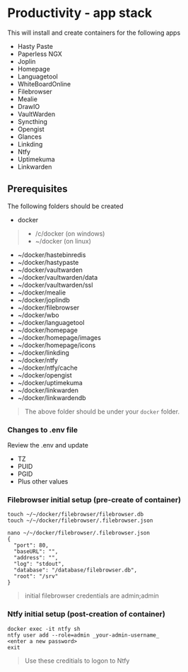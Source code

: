 # Productivity - app stack

This will install and create containers for the following apps
- Hasty Paste
- Paperless NGX
- Joplin
- Homepage
- Languagetool
- WhiteBoardOnline
- Filebrowser
- Mealie
- DrawIO
- VaultWarden
- Syncthing
- Opengist
- Glances
- Linkding
- Ntfy
- Uptimekuma
- Linkwarden


## Prerequisites
The following folders should be created
- docker
> - /c/docker (on windows)
> - ~/docker (on linux)
- ~/docker/hastebinredis
- ~/docker/hastypaste
- ~/docker/vaultwarden
- ~/docker/vaultwarden/data
- ~/docker/vaultwarden/ssl
- ~/docker/mealie
- ~/docker/joplindb
- ~/docker/filebrowser
- ~/docker/wbo
- ~/docker/languagetool
- ~/docker/homepage
- ~/docker/homepage/images
- ~/docker/homepage/icons
- ~/docker/linkding
- ~/docker/ntfy
- ~/docker/ntfy/cache
- ~/docker/opengist
- ~/docker/uptimekuma
- ~/docker/linkwarden
- ~/docker/linkwardendb
 
> The above folder should be under your `docker` folder.

### Changes to .env file
Review the .env and update
- TZ
- PUID
- PGID
- Plus other values

### Filebrowser initial setup (pre-create of container)
```
touch ~/~/docker/filebrowser/filebrowser.db
touch ~/~/docker/filebrowser/.filebrowser.json

nano ~/~/docker/filebrowser/.filebrowser.json
{
  "port": 80,
  "baseURL": "",
  "address": "",
  "log": "stdout",
  "database": "/database/filebrowser.db",
  "root": "/srv"
}
```

> initial filebrowser credentials are admin;admin

### Ntfy initial setup (post-creation of container)
```
docker exec -it ntfy sh
ntfy user add --role=admin _your-admin-username_
<enter a new password>
exit
```

> Use these creditials to logon to Ntfy

